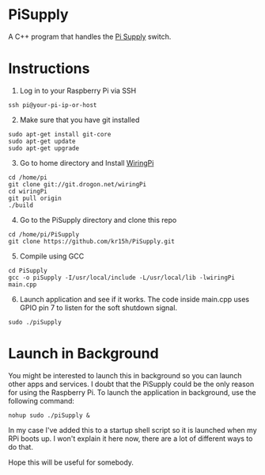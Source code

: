 PiSupply
========

A C++ program that handles the [Pi Supply](http://www.pi-supply.com) switch.

Instructions
============

1. Log in to your Raspberry Pi via SSH<br>
```
ssh pi@your-pi-ip-or-host
```

2. Make sure that you have git installed<br>
```
sudo apt-get install git-core
sudo apt-get update
sudo apt-get upgrade
```

3. Go to home directory and Install [WiringPi](http://wiringpi.com)<br>
```
cd /home/pi
git clone git://git.drogon.net/wiringPi
cd wiringPi
git pull origin
./build
```

4. Go to the PiSupply  directory and clone this repo<br>
```
cd /home/pi/PiSupply
git clone https://github.com/kr15h/PiSupply.git
```

5. Compile using GCC<br>
```
cd PiSupply
gcc -o piSupply -I/usr/local/include -L/usr/local/lib -lwiringPi main.cpp
```

6. Launch application and see if it works. The code inside main.cpp uses GPIO pin 7 to listen for the soft shutdown signal.<br>
```
sudo ./piSupply
```

Launch in Background
====================

You might be interested to launch this in background so you can launch other apps and services. I doubt that the PiSupply could be the only reason for using the Raspberry Pi. To launch the application in background, use the following command:<br>
```
nohup sudo ./piSupply &
```

In my case I've added this to a startup shell script so it is launched when my RPi boots up. I won't explain it here now, there are a lot of different ways to do that.

Hope this will be useful for somebody.
